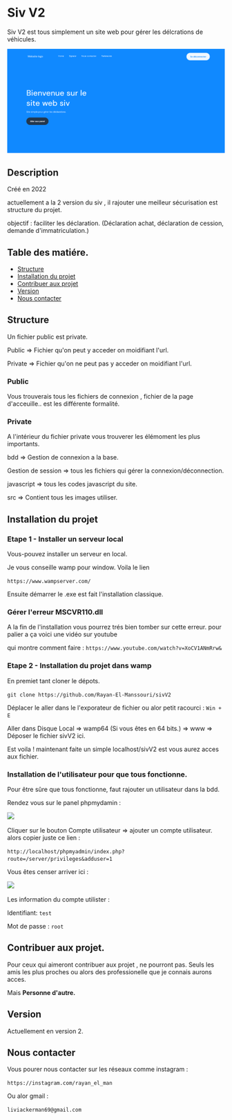 # Siv V2

Siv V2 est tous simplement un site web pour gérer les délcrations de véhicules. 

<img src="private/src/sivV2.png">

## Description

Créé en 2022

actuellement a la 2 version du siv , il rajouter une meilleur sécurisation est structure du projet. 

objectif : faciliter les déclaration. (Déclaration achat, déclaration de cession, demande d'immatriculation.)

## Table des matiére.


- [Structure](#structure)
- [Installation du projet](#installation-du-projet)
- [Contribuer aux projet](#contribuer-aux-projet)
- [Version](#Version)
- [Nous contacter](#nous-contacter)

## Structure 

Un fichier public est private.

Public => Fichier qu'on peut y acceder on moidifiant l'url.

Private => Fichier qu'on ne peut pas y acceder on moidifiant l'url.

### Public
Vous trouverais tous les fichiers de connexion , fichier de la page d'acceuille.. est les différente formalité.

### Private
A l'intérieur du fichier private vous trouverer les élémoment les plus importants. 

bdd => Gestion de connexion a la base.

Gestion de session => tous les fichiers qui gérer la connexion/déconnection.

javascript => tous les codes javascript du site.

src => Contient tous les images utiliser.

## Installation du projet

### Etape 1 - Installer un serveur local
Vous-pouvez installer un serveur en local. 

Je vous conseille wamp pour window. Voila le  lien 

```https://www.wampserver.com/```

Ensuite démarrer le .exe est fait l'installation classique.


### Gérer l'erreur MSCVR110.dll

A la fin de l'installation vous pourrez trés bien tomber sur cette erreur. pour palier a ça voici une vidéo sur youtube

qui montre comment faire : ```https://www.youtube.com/watch?v=XoCV1ANmRrw&```

### Etape 2 - Installation du projet dans wamp
En premiet tant cloner le dépots. 

```git clone https://github.com/Rayan-El-Manssouri/sivV2 ```

Déplacer le aller dans le l'exporateur de fichier ou alor petit racourci : ```Win + E ```

Aller dans Disque Local => wamp64 (Si vous êtes en 64 bits.) => www => Déposer le fichier sivV2 ici.


Est voila ! maintenant faite un simple localhost/sivV2 est vous aurez acces aux fichier.


### Installation de l'utilisateur pour que tous fonctionne.

Pour être sûre que tous fonctionne, faut rajouter un utilisateur dans la bdd.

Rendez vous sur le panel phpmydamin :

<img src="private/src/panel.png">

Cliquer sur le bouton Compte utilisateur => ajouter un compte utilisateur. alors copier juste ce lien :


```http://localhost/phpmyadmin/index.php?route=/server/privileges&adduser=1```

Vous êtes censer arriver ici :

<img src="private/src/utilisateur.png">

Les information du compte utilister :

Identifiant: ```test```

Mot de passe : ```root```



## Contribuer aux projet.

Pour ceux qui aimeront contribuer aux projet , ne pourront pas. Seuls les amis les plus proches ou alors des professionelle que je connais aurons acces.

Mais **Personne d'autre.**

## Version

Actuellement en version 2.


## Nous contacter

Vous pourer nous contacter sur les réseaux comme instagram : 

```https://instagram.com/rayan_el_man``` 

Ou alor gmail : 

```liviackerman69@gmail.com```